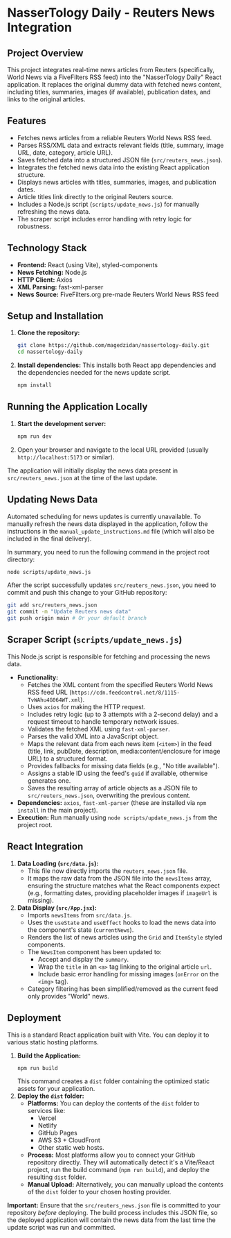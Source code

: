 # NasserTology Daily - Reuters News Integration

## Project Overview

This project integrates real-time news articles from Reuters (specifically, World News via a FiveFilters RSS feed) into the "NasserTology Daily" React application. It replaces the original dummy data with fetched news content, including titles, summaries, images (if available), publication dates, and links to the original articles.

## Features

*   Fetches news articles from a reliable Reuters World News RSS feed.
*   Parses RSS/XML data and extracts relevant fields (title, summary, image URL, date, category, article URL).
*   Saves fetched data into a structured JSON file (`src/reuters_news.json`).
*   Integrates the fetched news data into the existing React application structure.
*   Displays news articles with titles, summaries, images, and publication dates.
*   Article titles link directly to the original Reuters source.
*   Includes a Node.js script (`scripts/update_news.js`) for manually refreshing the news data.
*   The scraper script includes error handling with retry logic for robustness.

## Technology Stack

*   **Frontend:** React (using Vite), styled-components
*   **News Fetching:** Node.js
*   **HTTP Client:** Axios
*   **XML Parsing:** fast-xml-parser
*   **News Source:** FiveFilters.org pre-made Reuters World News RSS feed

## Setup and Installation

1.  **Clone the repository:**
    ```bash
    git clone https://github.com/magedzidan/nassertology-daily.git
    cd nassertology-daily
    ```
2.  **Install dependencies:** This installs both React app dependencies and the dependencies needed for the news update script.
    ```bash
    npm install
    ```

## Running the Application Locally

1.  **Start the development server:**
    ```bash
    npm run dev
    ```
2.  Open your browser and navigate to the local URL provided (usually `http://localhost:5173` or similar).

The application will initially display the news data present in `src/reuters_news.json` at the time of the last update.

## Updating News Data

Automated scheduling for news updates is currently unavailable. To manually refresh the news data displayed in the application, follow the instructions in the `manual_update_instructions.md` file (which will also be included in the final delivery).

In summary, you need to run the following command in the project root directory:

```bash
node scripts/update_news.js
```

After the script successfully updates `src/reuters_news.json`, you need to commit and push this change to your GitHub repository:

```bash
git add src/reuters_news.json
git commit -m "Update Reuters news data"
git push origin main # Or your default branch
```

## Scraper Script (`scripts/update_news.js`)

This Node.js script is responsible for fetching and processing the news data.

*   **Functionality:**
    *   Fetches the XML content from the specified Reuters World News RSS feed URL (`https://cdn.feedcontrol.net/8/1115-TvWAhu4G064WT.xml`).
    *   Uses `axios` for making the HTTP request.
    *   Includes retry logic (up to 3 attempts with a 2-second delay) and a request timeout to handle temporary network issues.
    *   Validates the fetched XML using `fast-xml-parser`.
    *   Parses the valid XML into a JavaScript object.
    *   Maps the relevant data from each news item (`<item>`) in the feed (title, link, pubDate, description, media:content/enclosure for image URL) to a structured format.
    *   Provides fallbacks for missing data fields (e.g., "No title available").
    *   Assigns a stable ID using the feed's `guid` if available, otherwise generates one.
    *   Saves the resulting array of article objects as a JSON file to `src/reuters_news.json`, overwriting the previous content.
*   **Dependencies:** `axios`, `fast-xml-parser` (these are installed via `npm install` in the main project).
*   **Execution:** Run manually using `node scripts/update_news.js` from the project root.

## React Integration

1.  **Data Loading (`src/data.js`):**
    *   This file now directly imports the `reuters_news.json` file.
    *   It maps the raw data from the JSON file into the `newsItems` array, ensuring the structure matches what the React components expect (e.g., formatting dates, providing placeholder images if `imageUrl` is missing).
2.  **Data Display (`src/App.jsx`):**
    *   Imports `newsItems` from `src/data.js`.
    *   Uses the `useState` and `useEffect` hooks to load the news data into the component's state (`currentNews`).
    *   Renders the list of news articles using the `Grid` and `ItemStyle` styled components.
    *   The `NewsItem` component has been updated to:
        *   Accept and display the `summary`.
        *   Wrap the `title` in an `<a>` tag linking to the original article `url`.
        *   Include basic error handling for missing images (`onError` on the `<img>` tag).
    *   Category filtering has been simplified/removed as the current feed only provides "World" news.

## Deployment

This is a standard React application built with Vite. You can deploy it to various static hosting platforms.

1.  **Build the Application:**
    ```bash
    npm run build
    ```
    This command creates a `dist` folder containing the optimized static assets for your application.
2.  **Deploy the `dist` folder:**
    *   **Platforms:** You can deploy the contents of the `dist` folder to services like:
        *   Vercel
        *   Netlify
        *   GitHub Pages
        *   AWS S3 + CloudFront
        *   Other static web hosts.
    *   **Process:** Most platforms allow you to connect your GitHub repository directly. They will automatically detect it's a Vite/React project, run the build command (`npm run build`), and deploy the resulting `dist` folder.
    *   **Manual Upload:** Alternatively, you can manually upload the contents of the `dist` folder to your chosen hosting provider.

**Important:** Ensure that the `src/reuters_news.json` file is committed to your repository *before* deploying. The build process includes this JSON file, so the deployed application will contain the news data from the last time the update script was run and committed.

